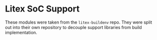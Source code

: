 # Litex SoC Support

These modules were taken from the `litex-buildenv` repo.  They were split out into their own repository to decouple support libraries from build implementation.